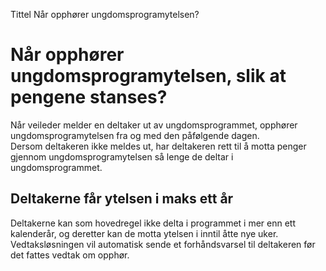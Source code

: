 Tittel
Når opphører ungdomsprogramytelsen?

# Når opphører ungdomsprogramytelsen, slik at pengene stanses?

Når veileder melder en deltaker ut av ungdomsprogrammet, opphører ungdomsprogramytelsen fra og med den påfølgende dagen.  
Dersom deltakeren ikke meldes ut, har deltakeren rett til å motta penger gjennom ungdomsprogramytelsen så lenge de deltar i ungdomsprogrammet.

## Deltakerne får ytelsen i maks ett år

Deltakerne kan som hovedregel ikke delta i programmet i mer enn ett kalenderår, og deretter kan de motta ytelsen i inntil åtte nye uker.  
Vedtaksløsningen vil automatisk sende et forhåndsvarsel til deltakeren før det fattes vedtak om opphør.
